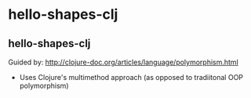 # hello-shapes-clj

## hello-shapes-clj

Guided by:
http://clojure-doc.org/articles/language/polymorphism.html

- Uses Clojure's multimethod approach (as opposed to tradiitonal OOP polymorphism)
